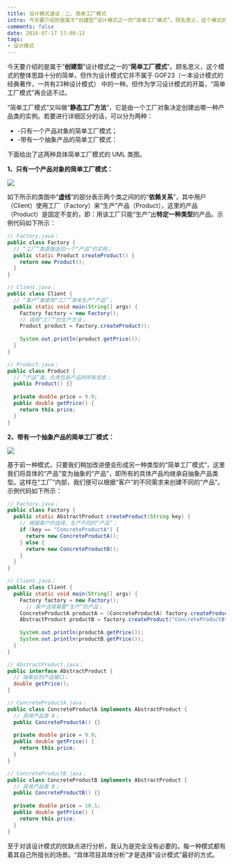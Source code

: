 ```yaml
---
title: 设计模式速谈：二、简单工厂模式
intro: 今天要介绍的是属于“创建型”设计模式之一的“简单工厂模式”。顾名思义，这个模式的整体思路十分的简单，但作为设计模式它并不属于 GOF23（一本设计模式的经典著作，一共有23种设计模式） 中的一种。但作为学习设计模式的开篇，“简单工厂模式”再合适不过。
comments: false
date: 2016-07-17 17:08:13
tags:
- 设计模式
---
```



今天要介绍的是属于“**创建型**”设计模式之一的“**简单工厂模式**”。顾名思义，这个模式的整体思路十分的简单，但作为设计模式它并不属于 GOF23（一本设计模式的经典著作，一共有23种设计模式） 中的一种。但作为学习设计模式的开篇，“简单工厂模式”再合适不过。

“简单工厂模式”又叫做“**静态工厂方法**”，它是由一个工厂对象决定创建出哪一种产品类的实例。若要进行详细区分的话，可以分为两种：

* -只有一个产品对象的简单工厂模式；
* -带有一个抽象产品的简单工厂模式：

下面给出了这两种具体简单工厂模式的 UML 类图。

**1、只有一个产品对象的简单工厂模式：**

![](1.png)

如下所示的类图中“**虚线**”的部分表示两个类之间的的“**依赖关系**”，其中用户（Client）使用工厂（Factory）来“生产”产品（Product），这里的产品（Product）是固定不变的，即：用该工厂只能“生产”出**特定一种类型**的产品。示例代码如下所示：

```java
// Factory.java；
public class Factory {
  // “工厂”类直接返回一个“产品”的实例；
  public static Product createProduct() {
    return new Product();
  }
}
```

```java
// Client.java；
public class Client {
  // “客户”类使用“工厂”类来生产“产品”；
  public static void main(String[] args) {
    Factory factory = new Factory();
    // 调用“工厂”的生产方法；
    Product product = factory.createProduct();
		
    System.out.println(product.getPrice());
  }
}
```

```java
// Product.java；
public class Product {
  // “产品”类，负责包装产品的所有信息；
  public Product() {}
	
  private double price = 9.9;
  public double getPrice() {
    return this.price;
  }
}

```

**2、带有一个抽象产品的简单工厂模式：**

![](2.png)

基于前一种模式，只要我们稍加改进便会形成另一种类型的“简单工厂模式”，这里我们将具体的“产品”变为抽象的“产品”，即所有的具体产品均继承自抽象产品类型。这样在“工厂”内部，我们便可以根据“客户”的不同需求来创建不同的“产品”。示例代码如下所示：

```java
// Factory.java；
public class Factory {
  public static AbstractProduct createProduct(String key) {
    // 根据客户的选择，生产不同的“产品”；
    if (key == "ConcreteProductA") {
      return new ConcreteProductA();
    } else {
      return new ConcreteProductB();
    }
  }
}
```

```java
// Client.java；
public class Client {
  public static void main(String[] args) {
    Factory factory = new Factory();
	  // 客户选择需要“生产”的产品；
    ConcreteProductA productA = (ConcreteProductA) factory.createProduct("ConcreteProductA");
    AbstractProduct productB = factory.createProduct("ConcreteProductB");
		
    System.out.println(productA.getPrice());
    System.out.println(productB.getPrice());
  }
}
```

```java
// AbstractProduct.java；
public interface AbstractProduct {
  // 抽象出的产品接口；
  double getPrice();
}
```

```java
// ConcreteProductA.java；
public class ConcreteProductA implements AbstractProduct {
  // 具体产品类 A；
  public ConcreteProductA() {}
	
  private double price = 9.9;
  public double getPrice() {
    return this.price;
  }
}
```

```java
// ConcreteProductB.java；
public class ConcreteProductB implements AbstractProduct {
  // 具体产品类 B；
  public ConcreteProductB() {}
	
  private double price = 10.1;
  public double getPrice() {
    return this.price;
  }
}
```

至于对该设计模式的优缺点进行分析，我认为是完全没有必要的。每一种模式都有着其自己所擅长的场景。“具体项目具体分析”才是选择“设计模式”最好的方式。
